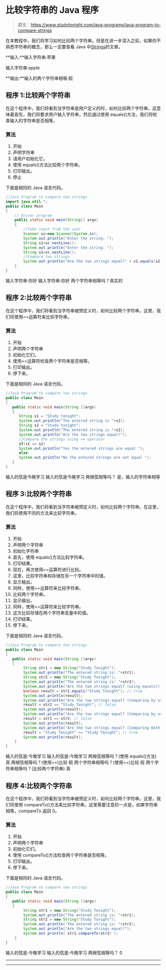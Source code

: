 # 比较字符串的 Java 程序

> 原文：<https://www.studytonight.com/java-programs/java-program-to-compare-strings>

在本教程中，我们将学习如何比较两个字符串。但是在进一步深入之前，如果你不熟悉字符串的概念，那么一定要查看 Java 中[Strings](https://www.studytonight.com/java/string-handling-in-java.php)的文章。

**输入:**输入字符串:苹果

输入字符串:apple

**输出:**输入的两个字符串相等:假

## 程序 1:比较两个字符串

在这个程序中，我们将看到当字符串是用户定义的时，如何比较两个字符串。这意味着首先，我们将要求用户输入字符串，然后通过使用 equals()方法，我们将检查输入的字符串是否相等。

### 算法

1.  开始
2.  声明字符串
3.  请用户初始化它。
4.  使用 equals()方法比较两个字符串。
5.  打印输出。
6.  停止

下面是相同的 Java 语言代码。

```java
//Java Program to compare two strings
import java.util.*;
public class Main
{
    // Driver program 
    public static void main(String[] args) 
    {
        //Take input from the user
        Scanner sc=new Scanner(System.in);
        System.out.println("Enter the string: ");
        String s1=sc.nextLine();        
        System.out.println("Enter the string: ");
        String s2=sc.nextLine();
        //Compare two strings
        System.out.println("Are the two strings equal?" + s1.equals(s2));      
    }
}
```

输入字符串:你好
输入字符串:你好
两个字符串相等吗？真实的

## 程序 2:比较两个字符串

在这个程序中，我们将看到当字符串被预定义时，如何比较两个字符串。这里，我们将使用==运算符来比较字符串。

### 算法

1.  开始
2.  声明两个字符串
3.  初始化它们。
4.  使用==运算符检查两个字符串是否相等。
5.  打印输出。
6.  停下来。

下面是相同的 Java 语言代码。

```java
//Java Program to compare two strings
public class Main
{
   public static void main(String []args)
   {
      String s1 = "Study tonight";
      System.out.println("The entered string is "+s1);
      String s2 = "Study tonight";
      System.out.println("The entered string is "+s2);
      System.out.println("Are the two strings equal?");
      //Compare the strings using == operator
      if(s1 == s2)
      System.out.println("Yes the entered strings are equal ");
      else
      System.out.println("No the entered strings are not equal ");
   }
}
```

输入的弦是今晚学习
输入的弦是今晚学习
两根弦相等吗？
是，输入的字符串相等

## 程序 3:比较两个字符串

在这个程序中，我们将看到当字符串被预定义时，如何比较两个字符串。在这里，我们将使用不同的方法来比较字符串。

### 算法

1.  开始
2.  声明两个字符串
3.  初始化字符串
4.  首先，使用 equals()方法比较字符串。
5.  打印结果。
6.  现在，再次使用==运算符进行比较。
7.  这里，比较字符串和存储在另一个字符串中的值。
8.  显示输出。
9.  同样，使用==运算符来比较字符串。
10.  比较两个字符串。
11.  显示输出。
12.  同样，使用==运算符来比较字符串。
13.  这次比较存储在两个字符串变量中的值。
14.  打印结果。
15.  停下来。

下面是相同的 Java 语言代码。

```java
//Java Program to compare two strings
public class Main
{
   public static void main(String []args)
   {   
        String str1 = new String("Study Tonight");
        System.out.println("The entered string is: "+str1);
        String str2 = new String("Study Tonight");
        System.out.println("The entered string is: "+str2);        
        System.out.println("Are the two strings equal? (using equals() method)");
        boolean result = str1.equals("Study Tonight"); // true
        System.out.println(result);
        System.out.println("Are the two strings equal? (Comparing by using == )");
        result = str2 == "Study Tonight"; // false
        System.out.println(result);
        System.out.println("Are the two strings equal? (Comparing by using == )");
        result = str1 == str2; // false
        System.out.println(result);
        System.out.println("Are the two strings equal? (Comparing Both Strings)");
        result = "Study Tonight" == "Study Tonight"; // true
        System.out.println(result);
    }
}
```

输入的弦是:今晚学习
输入的弦是:今晚学习
两根弦相等吗？(使用 equals()方法)
真
两根弦相等吗？(使用==)比较
假
两个字符串相等吗？(使用==)比较
假
两个字符串相等吗？(比较两个字符串)
真

## 程序 4:比较两个字符串

在这个程序中，我们将看到当字符串被预定义时，如何比较两个字符串。这里，我们将使用 compareTo()方法来比较字符串。这里需要注意的一点是，如果字符串相等，compareTo 返回 0。

### 算法

1.  开始
2.  声明两个字符串
3.  初始化它们。
4.  使用 compareTo()方法检查两个字符串是否相等。
5.  打印输出。
6.  停下来。

下面是相同的 Java 语言代码。

```java
//Java Program to compare two strings
public class Main
{
   public static void main(String []args)
   {      
        String str1 = new String("Study Tonight");
        System.out.println("The entered string is: "+str1);
        String str2 = new String("Study Tonight");
        System.out.println("The entered string is: "+str2);
        System.out.println("Are the two strings equal?");
        System.out.println( str1.compareTo(str2) );
    }
}
```

输入的弦是:今晚学习
输入的弦是:今晚学习
两根弦相等吗？
0

* * *

* * *